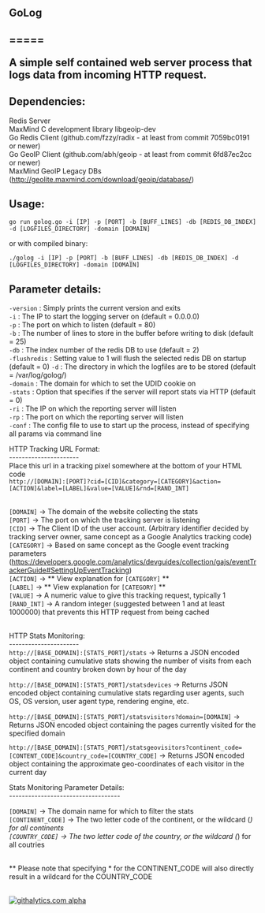 <h2>GoLog<h2>
=====

A simple self contained web server process that logs data from incoming HTTP request.


Dependencies:
--------------------
Redis Server<br/>
MaxMind C development library libgeoip-dev<br/>
Go Redis Client (github.com/fzzy/radix - at least from commit 7059bc0191 or newer)<br/>
Go GeoIP Client (github.com/abh/geoip - at least from commit 6fd87ec2cc or newer)<br/>
MaxMind GeoIP Legacy DBs  (http://geolite.maxmind.com/download/geoip/database/)<br/>


Usage:
--------------------

`go run golog.go -i [IP] -p [PORT] -b [BUFF_LINES] -db [REDIS_DB_INDEX] -d [LOGFILES_DIRECTORY] -domain [DOMAIN]` 

or with compiled binary:

`./golog -i [IP] -p [PORT] -b [BUFF_LINES] -db [REDIS_DB_INDEX] -d [LOGFILES_DIRECTORY] -domain [DOMAIN]`


Parameter details:
--------------------

`-version` : Simply prints the current version and exits <br/>
`-i` : The IP to start the logging server on (default = 0.0.0.0)<br/>
`-p` : The port on which to listen (default = 80)<br/>
`-b` : The number of lines to store in the buffer before writing to disk (default = 25)<br/>
`-db` : The index number of the redis DB to use (default = 2)<br/>
`-flushredis` : Setting value to 1 will flush the selected redis DB on startup (default = 0)
`-d` : The directory in which the logfiles are to be stored (default = /var/log/golog/)<br/>
`-domain` : The domain for which to set the UDID cookie on<br/>
`-stats` : Option that specifies if the server will report stats via HTTP (default = 0) <br/>
`-ri` : The IP on which the reporting server will listen <br/>
`-rp` : The port on which the reporting server will listen <br/>
`-conf` : The config file to use to start up the process, instead of specifying all params via command line


HTTP Tracking URL Format:<br/>
----------------------<br/>
Place this url in a tracking pixel somewhere at the bottom of your HTML code<br/>
`http://[DOMAIN]:[PORT]?cid=[CID]&category=[CATEGORY]&action=[ACTION]&label=[LABEL]&value=[VALUE]&rnd=[RAND_INT]`<br/><br/>

`[DOMAIN]` ->  The domain of the website collecting the stats<br/>
`[PORT]` -> The port on which the tracking server is listening<br/>
`[CID]` -> The Client ID of the user account.  (Arbitrary identifier decided by tracking server owner, same concept as a Google Analytics tracking code)<br/>
`[CATEGORY]` -> Based on same concept as the Google event tracking parameters (https://developers.google.com/analytics/devguides/collection/gajs/eventTrackerGuide#SettingUpEventTracking)<br/>
`[ACTION]` -> ** View explanation for `[CATEGORY]` **<br/>
`[LABEL]` -> ** View explanation for `[CATEGORY]` **<br/>
`[VALUE]` -> A numeric value to give this tracking request, typically 1<br/>
`[RAND_INT]` -> A random integer (suggested between 1 and at least 1000000) that prevents this HTTP request from being cached<br/>
<br/>


HTTP Stats Monitoring:<br/>
----------------------<br/>
`http://[BASE_DOMAIN]:[STATS_PORT]/stats` -> Returns a JSON encoded object containing cumulative stats showing the number of visits from each continent and country broken down by hour of the day<br/>

`http://[BASE_DOMAIN]:[STATS_PORT]/statsdevices` -> Returns JSON encoded object containing cumulative stats regarding user agents, such OS, OS version, user agent type, rendering engine, etc.<br/>

`http://[BASE_DOMAIN]:[STATS_PORT]/statsvisitors?domain=[DOMAIN]` -> Returns JSON encoded object containing the pages currently visited for the specified domain<br/>

`http://[BASE_DOMAIN]:[STATS_PORT]/statsgeovisitors?continent_code=[CONTENT_CODE]&country_code=[COUNTRY_CODE]` -> Returns JSON encoded object containing the approximate geo-coordinates of each visitor in the current day<br/>


Stats Monitoring Parameter Details:<br/>
-----------------------------------<br/>

`[DOMAIN]` -> The domain name for which to filter the stats<br/>
`[CONTINENT_CODE]` -> The two letter code of the continent, or the wildcard (*) for all continents<br/>
`[COUNTRY_CODE]` -> The two letter code of the country, or the wildcard (*) for all coutries<br/><br/>

** Please note that specifying * for the CONTINENT_CODE will also directly result in a wildcard for the COUNTRY_CODE<br/><br/>



[![githalytics.com alpha](https://cruel-carlota.pagodabox.com/f70384f88bf609745a1ae8a3d9255f01 "githalytics.com")](http://githalytics.com/hartfordfive/golog)
